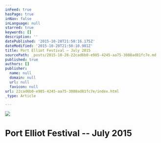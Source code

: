 ```yaml
---
inFeed: true
hasPage: true
inNav: false
inLanguage: null
starred: true
keywords: []
description: ''
datePublished: '2015-10-28T21:50:16.175Z'
dateModified: '2015-10-28T21:50:10.901Z'
title: Port Elliot Festival – July 2015
sourcePath: _posts/2015-10-28-22cad6b0-e985-4245-aa75-3088ad81fc7e.md
published: true
authors: []
publisher:
  name: null
  domain: null
  url: null
  favicon: null
url: 22cad6b0-e985-4245-aa75-3088ad81fc7e/index.html
_type: Article

---
```

![](https://the-grid-user-content.s3-us-west-2.amazonaws.com/333497d5-6cc3-481b-ac92-24f6a9e7b4ad.jpg)

# Port Elliot Festival -- July 2015